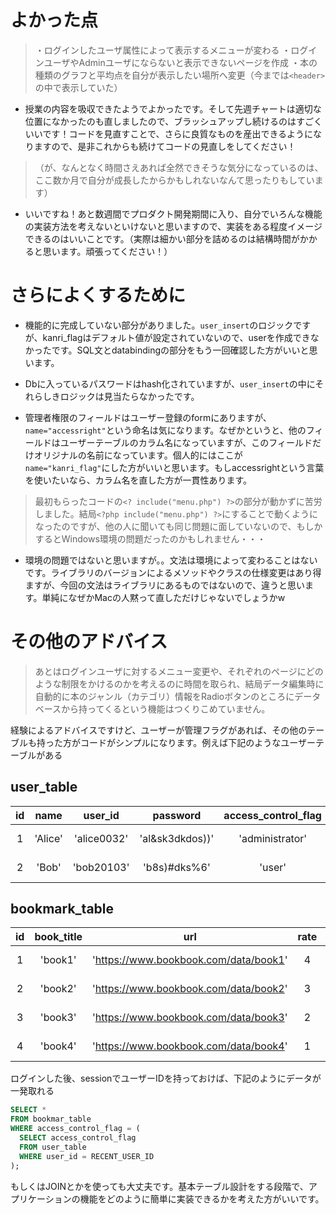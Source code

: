 # よかった点
> ・ログインしたユーザ属性によって表示するメニューが変わる
> ・ログインユーザやAdminユーザにならないと表示できないページを作成
> ・本の種類のグラフと平均点を自分が表示したい場所へ変更（今までは`<header>`の中で表示していた）
- 授業の内容を吸収できたようでよかったです。そして先週チャートは適切な位置になかったのも直しましたので、ブラッシュアップし続けるのはすごくいいです！コードを見直すことで、さらに良質なものを産出できるようになりますので、是非これからも続けてコードの見直しをしてください！


> （が、なんとなく時間さえあれば全然できそうな気分になっているのは、ここ数か月で自分が成長したからかもしれないなんて思ったりもしています）
- いいですね！あと数週間でプロダクト開発期間に入り、自分でいろんな機能の実装方法を考えないといけないと思いますので、実装をある程度イメージできるのはいいことです。（実際は細かい部分を詰めるのは結構時間がかかると思います。頑張ってください！）

# さらによくするために
- 機能的に完成していない部分がありました。`user_insert`のロジックですが、kanri_flagはデフォルト値が設定されていないので、userを作成できなかったです。SQL文とdatabindingの部分をもう一回確認した方がいいと思います。

- Dbに入っているパスワードはhash化されていますが、`user_insert`の中にそれらしきロジックは見当たらなかったです。

- 管理者権限のフィールドはユーザー登録のformにありますが、`name="accessright"`という命名は気になります。なぜかというと、他のフィールドはユーザーテーブルのカラム名になっていますが、このフィールドだけオリジナルの名前になっています。個人的にはここが`name="kanri_flag"`にした方がいいと思います。もしaccessrightという言葉を使いたいなら、カラム名を直した方が一貫性あります。

> 最初もらったコードの`<? include("menu.php") ?>`の部分が動かずに苦労しました。結局`<?php include("menu.php") ?>`にすることで動くようになったのですが、他の人に聞いても同じ問題に面していないので、もしかするとWindows環境の問題だったのかもしれません・・・
- 環境の問題ではないと思いますが。。文法は環境によって変わることはないです。ライブラリのバージョンによるメソッドやクラスの仕様変更はあり得ますが、今回の文法はライブラリにあるものではないので、違うと思います。単純になぜかMacの人黙って直しただけじゃないでしょうかw

# その他のアドバイス
> あとはログインユーザに対するメニュー変更や、それぞれのページにどのような制限をかけるのかを考えるのに時間を取られ、結局データ編集時に自動的に本のジャンル（カテゴリ）情報をRadioボタンのところにデータベースから持ってくるという機能はつくりこめていません。

経験によるアドバイスですけど、ユーザーが管理フラグがあれば、その他のテーブルも持った方がコードがシンプルになります。例えば下記のようなユーザーテーブルがある

## **user_table**
|id|name|user_id|password|access_control_flag|created_at|
|:---:|:---:|:---:|:---:|:---:|:---:|
|1|'Alice'|'alice0032'|'al&sk3dkdos))'|'administrator'|2020-02-07T12:34:56Z|
|2|'Bob'|'bob20103'|'b8s)#dks%6'|'user'|2020-02-07T01:23:45Z|

## **bookmark_table**
|id|book_title|url|rate|comment|access_control_flag|created_at|
|:---:|:---:|:---:|:---:|:---:|:---:|:---:|
|1|'book1'|'https://www.bookbook.com/data/book1'|4|'Nice Book'|'administrator'|2020-01-02T03:04:05Z|
|2|'book2'|'https://www.bookbook.com/data/book2'|3|'Normal Book'|'user'|2020-01-03T03:04:05Z|
|3|'book3'|'https://www.bookbook.com/data/book3'|2|'Boring Book'|'user'|2020-01-04T03:04:05Z|
|4|'book4'|'https://www.bookbook.com/data/book4'|1|'A@RY&*(23DH'|'user'|2020-01-05T03:04:05Z|

ログインした後、sessionでユーザーIDを持っておけば、下記のようにデータが一発取れる

```sql
SELECT * 
FROM bookmar_table
WHERE access_control_flag = (
  SELECT access_control_flag
  FROM user_table
  WHERE user_id = RECENT_USER_ID
);
```
もしくはJOINとかを使っても大丈夫です。基本テーブル設計をする段階で、アプリケーションの機能をどのように簡単に実装できるかを考えた方がいいです。

